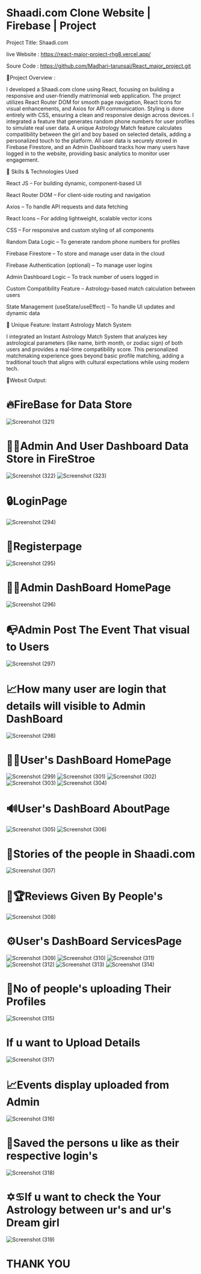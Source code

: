 # Shaadi.com Clone Website | Firebase | Project
Project Title: Shaadi.com


live Website : https://react-major-project-rhg8.vercel.app/


Soure Code : https://github.com/Madhari-tarunsai/React_major_project.git


📌Project Overview :

I developed a Shaadi.com clone using React, focusing on building a responsive and user-friendly matrimonial web application. The project utilizes React Router DOM for smooth page navigation, React Icons for visual enhancements, and Axios for API communication. Styling is done entirely with CSS, ensuring a clean and responsive design across devices. I integrated a feature that generates random phone numbers for user profiles to simulate real user data. A unique Astrology Match feature calculates compatibility between the girl and boy based on selected details, adding a personalized touch to the platform. All user data is securely stored in Firebase Firestore, and an Admin Dashboard tracks how many users have logged in to the website, providing basic analytics to monitor user engagement.

🔧 Skills & Technologies Used


React JS – For building dynamic, component-based UI

React Router DOM – For client-side routing and navigation

Axios – To handle API requests and data fetching

React Icons – For adding lightweight, scalable vector icons

CSS – For responsive and custom styling of all components

Random Data Logic – To generate random phone numbers for profiles

Firebase Firestore – To store and manage user data in the cloud

Firebase Authentication (optional) – To manage user logins

Admin Dashboard Logic – To track number of users logged in

Custom Compatibility Feature – Astrology-based match calculation between users

State Management (useState/useEffect) – To handle UI updates and dynamic data


🌟 Unique Feature: Instant Astrology Match System


I integrated an Instant Astrology Match System that analyzes key astrological parameters (like name, birth month, or zodiac sign) of both users and provides a real-time compatibility score. This personalized matchmaking experience goes beyond basic profile matching, adding a traditional touch that aligns with cultural expectations while using modern tech.

🚀Websit Output:

# 🔥FireBase for Data Store
![Screenshot (321)](https://github.com/user-attachments/assets/4bf3c9d7-ed0f-466d-ae6b-602d3d5cb7ba)

# 🧑‍💻Admin And User Dashboard Data Store in FireStroe
![Screenshot (322)](https://github.com/user-attachments/assets/6ce3b9fc-d431-4111-b147-5ff15811bcd6)
![Screenshot (323)](https://github.com/user-attachments/assets/1d9dd8f8-0665-49a9-a042-bf4a1e6d7b5e)

# 🔒LoginPage
![Screenshot (294)](https://github.com/user-attachments/assets/292c5c6c-8c19-446e-bc7e-32c0232d4858)

# 🔐Registerpage
![Screenshot (295)](https://github.com/user-attachments/assets/5dae25c2-8af5-4379-a424-cf91477151b8)

# 🧑‍💻Admin DashBoard HomePage
![Screenshot (296)](https://github.com/user-attachments/assets/3dae30bb-1d9f-4d90-a58f-183ab37ecff2)

# 📭Admin Post The Event That visual to Users
![Screenshot (297)](https://github.com/user-attachments/assets/ab912fb4-4187-4c3f-8bf7-a9fa91a9ff6d)

# 📈How many user are login that details will visible to Admin DashBoard
![Screenshot (298)](https://github.com/user-attachments/assets/d69cc2c1-95c8-41f0-b742-e683bd13ca93)

# 🧑‍💻User's DashBoard HomePage
![Screenshot (299)](https://github.com/user-attachments/assets/e6b012c9-1fd7-47bc-9767-f947ae3588a2)
![Screenshot (301)](https://github.com/user-attachments/assets/f4e8d990-cf6c-4b2a-a347-9a4e17047c88)
![Screenshot (302)](https://github.com/user-attachments/assets/1c2bcc1d-a487-4e89-ae7f-8fcac0370ff4)
![Screenshot (303)](https://github.com/user-attachments/assets/f13a7891-943b-483a-8286-2e83c07f5ed0)
![Screenshot (304)](https://github.com/user-attachments/assets/976dc7af-02cd-4814-996f-42fd4caa9fe3)

# 🔊User's DashBoard AboutPage
![Screenshot (305)](https://github.com/user-attachments/assets/0a229305-695d-4e58-8f11-95c70213d2b8)
![Screenshot (306)](https://github.com/user-attachments/assets/1f44c7da-91d5-4c60-8e7a-5dee21815509)

# 💝Stories of the people in Shaadi.com
![Screenshot (307)](https://github.com/user-attachments/assets/ba953f1d-d5ed-40a1-b16e-0f088d3ac469)

# 🏅🏆Reviews Given By People's
![Screenshot (308)](https://github.com/user-attachments/assets/c956568b-ce63-4b1e-b1a4-50632f97c343)

# ⚙️User's DashBoard ServicesPage
![Screenshot (309)](https://github.com/user-attachments/assets/2b0c8af4-4ed4-4f7e-a83a-fab27911f6a7)
![Screenshot (310)](https://github.com/user-attachments/assets/998bdedb-3db8-43a7-b7b0-868d991a32f1)
![Screenshot (311)](https://github.com/user-attachments/assets/9257d081-d24b-49f9-b5bd-e01f0c4780c9)
![Screenshot (312)](https://github.com/user-attachments/assets/00ff5120-b752-45de-9de6-f6e644bf5499)
![Screenshot (313)](https://github.com/user-attachments/assets/d3203c7d-8f91-49b6-8f55-03c5396b8edf)
![Screenshot (314)](https://github.com/user-attachments/assets/35aaec21-debf-413a-ae10-bf0923a582cb)

# 🎀No of people's uploading Their Profiles
![Screenshot (315)](https://github.com/user-attachments/assets/2863e73f-34c2-481a-a90a-4b6200c21ad0)

# If u want to Upload Details
![Screenshot (317)](https://github.com/user-attachments/assets/422d5bcd-20a6-48d3-971c-e1f5e786f177)

# 📈Events display uploaded from Admin
![Screenshot (316)](https://github.com/user-attachments/assets/cd73ffc1-2d1e-4ffa-ba57-8b4ec316e4d9)

# 🛒Saved the persons u like as their respective login's
![Screenshot (318)](https://github.com/user-attachments/assets/5e973299-ecf9-48ab-b180-7cb1378d32fb)

# ✡️♋If u want to check the Your Astrology between ur's and ur's Dream girl
![Screenshot (319)](https://github.com/user-attachments/assets/a3579061-1bfe-43a9-8dc4-95b6d7354d51)

# THANK YOU











